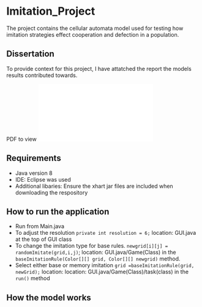 # Imitation_Project
The project contains the cellular automata model used for testing how imitation strategies effect cooperation and defection 
in a population.

## Dissertation 
To provide context for this project, I have attatched the report the models results contributed towards.

PDF to view ![report](Kyere_Dave_Dissertation.pdf)

## Requirements
* Java version 8
* IDE: Eclipse was used 
* Additional libaries: Ensure the xhart jar files are included when downloading the respository

## How to run the application
* Run from Main.java
* To adjust the resolution `private int resolution = 6;` location: GUI.java at the top of GUI class
* To change the imitation type for base rules. `newgrid[i][j] = randomImitate(grid,i,j)`; location: GUI.java/Game(Class)
in the `baseImitationRule(Color[][] grid, Color[][] newgrid)` method.
* Select either base or memory imitation `grid =baseImitationRule(grid, newGrid);` location: location: GUI.java/Game(Class)/task(class)
in the `run()` method

## How the model works

		    		 



